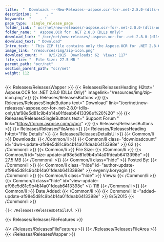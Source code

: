 ```yaml
---
title:  "  Downloads ---New-Releases--aspose.ocr-for-.net-2.8.0-(dlls-only) . " 
description:  "    . " 
keywords:  "    . " 
page_type:  single_release_page
folder_link: " ocr/net/new-releases/-aspose.ocr-for-.net-2.8.0-(dlls-only)/"
folder_name: "  Aspose.OCR for .NET 2.8.0 (DLLs Only)"
download_link: " /ocr/net/new-releases/-aspose.ocr-for-.net-2.8.0-(dlls-only)/af98e5d81c9b4b14a01fdeab6413398e"
download_text: " Download"
Intro_text: " This ZIP file contains only the Aspose.OCR for .NET 2.8.0 assemblies. These asse..."
image_link: "/resources/img/zip-icon.png"
download_count: "   8/5/2015  Downloads: 62  Views: 117"
file_size: "  File Size: 27.5 MB "
parent_path: "ocr/net"
section_parent_path: "ocr/net"
weight: 112 
---
```


{{< Releases/ReleasesWapper >}}
  {{< Releases/ReleasesHeading H2txt="  Aspose.OCR for .NET 2.8.0 (DLLs Only)" imagelink="/resources/img/zip-icon.png">}}
  {{< Releases/ReleasesButtons >}}
    {{< Releases/ReleasesSingleButtons text=" Download" link="/ocr/net/new-releases/-aspose.ocr-for-.net-2.8.0-(dlls-only)/af98e5d81c9b4b14a01fdeab6413398e%20%20" >}}
    {{< Releases/ReleasesSingleButtons text=" Support Forum " link="https://forum.aspose.com/c/ocr" >}}
  {{< Releases/ReleasesButtons >}}
  {{< Releases/ReleasesFileArea >}}
    {{< Releases/ReleasesHeading h4txt="File Details">}}
    {{< Releases/ReleasesDetailsUl >}}
            {{< Common/li  >}} Downloads: {{< /Common/li >}} 
      {{< Common/li class="downloadcount" id="dwn-update-af98e5d81c9b4b14a01fdeab6413398e" >}} 62 {{< /Common/li >}} 
      {{< Common/li  >}} File Size: {{< /Common/li >}} 
      {{< Common/li id="size-update-af98e5d81c9b4b14a01fdeab6413398e" >}} 27.5 MB {{< /Common/li >}} 
      {{< Common/li  class="hide" >}} Posted By: {{< /Common/li >}} 
      {{< Common/li class="hide" id="author-update-af98e5d81c9b4b14a01fdeab6413398e" >}} evgeniy.koryagin {{< /Common/li >}} 
      {{< Common/li class="hide"  >}} Views: {{< /Common/li >}} 
      {{< Common/li class="hide" id="view-update-af98e5d81c9b4b14a01fdeab6413398e" >}} 118 {{< /Common/li >}} 
      {{< Common/li  >}} Date Added: {{< /Common/li >}} 
      {{< Common/li id="added-update-af98e5d81c9b4b14a01fdeab6413398e" >}} 8/5/2015 {{< /Common/li >}} 

    {{< /Releases/ReleasesDetailsUl >}}

  {{< Releases/ReleasesFileFeatures >}}
      
  {{< /Releases/ReleasesFileFeatures >}}
 {{< /Releases/ReleasesFileArea >}}
{{< /Releases/ReleasesWapper >}}


